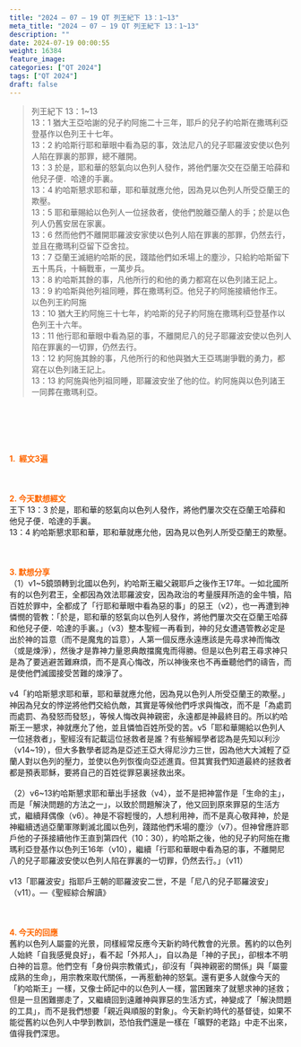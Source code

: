 ```yaml
---
title: "2024 – 07 – 19 QT 列王紀下 13：1~13"
meta_title: "2024 – 07 – 19 QT 列王紀下 13：1~13"
description: ""
date: 2024-07-19 00:00:55
weight: 16384
feature_image: 
categories: ["QT 2024"]
tags: ["QT 2024"]
draft: false
---
```


<blockquote>列王紀下 13：1~13<br />
13：1 猶大王亞哈謝的兒子約阿施二十三年，耶戶的兒子約哈斯在撒瑪利亞登基作以色列王十七年。<br />
13：2 約哈斯行耶和華眼中看為惡的事，效法尼八的兒子耶羅波安使以色列人陷在罪裏的那罪，總不離開。<br />
13：3 於是，耶和華的怒氣向以色列人發作，將他們屢次交在亞蘭王哈薛和他兒子便．哈達的手裏。<br />
13：4 約哈斯懇求耶和華，耶和華就應允他，因為見以色列人所受亞蘭王的欺壓。<br />
13：5 耶和華賜給以色列人一位拯救者，使他們脫離亞蘭人的手；於是以色列人仍舊安居在家裏。<br />
13：6 然而他們不離開耶羅波安家使以色列人陷在罪裏的那罪，仍然去行，並且在撒瑪利亞留下亞舍拉。<br />
13：7 亞蘭王滅絕約哈斯的民，踐踏他們如禾場上的塵沙，只給約哈斯留下五十馬兵，十輛戰車，一萬步兵。<br />
13：8 約哈斯其餘的事，凡他所行的和他的勇力都寫在以色列諸王記上。<br />
13：9 約哈斯與他列祖同睡，葬在撒瑪利亞。他兒子約阿施接續他作王。<br />
以色列王約阿施<br />
13：10 猶大王約阿施三十七年，約哈斯的兒子約阿施在撒瑪利亞登基作以色列王十六年。<br />
13：11 他行耶和華眼中看為惡的事，不離開尼八的兒子耶羅波安使以色列人陷在罪裏的一切罪，仍然去行。<br />
13：12 約阿施其餘的事，凡他所行的和他與猶大王亞瑪謝爭戰的勇力，都寫在以色列諸王記上。<br />
13：13 約阿施與他列祖同睡，耶羅波安坐了他的位。約阿施與以色列諸王一同葬在撒瑪利亞。</blockquote><br />
&nbsp;<br />
<br />
&nbsp;<br />
<br />
<span style="color: #ff6600;"><strong>1.  經文3遍</strong></span><br />
<br />
&nbsp;<br />
<br />
<span style="color: #ff6600;"><strong>2. 今天默想經文<br />
</strong></span>王下 13：3 於是，耶和華的怒氣向以色列人發作，將他們屢次交在亞蘭王哈薛和他兒子便．哈達的手裏。<br />
13：4 約哈斯懇求耶和華，耶和華就應允他，因為見以色列人所受亞蘭王的欺壓。<br />
<br />
&nbsp;<br />
<br />
<strong><span style="color: #ff6600;">3. 默想分享<br />
</span></strong>（1）v1~5鏡頭轉到北國以色列，約哈斯王繼父親耶戶之後作王17年。一如北國所有的以色列君王，全都因為效法耶羅波安，因為政治的考量膜拜所造的金牛犢，陷百姓於罪中，全都成了「行耶和華眼中看為惡的事」的惡王（v2），也一再遭到神憐憫的管教：「於是，耶和華的怒氣向以色列人發作，將他們屢次交在亞蘭王哈薛和他兒子便．哈達的手裏。」（v3）整本聖經一再看到，神的兒女遭遇管教必定是出於神的旨意（而不是魔鬼的旨意），人第一個反應永遠應該是先尋求神而悔改（或是煉淨），然後才是靠神力量恩典敵擋魔鬼而得勝。但是以色列君王尋求神只是為了要逃避苦難麻煩，而不是真心悔改，所以神後來也不再垂聽他們的禱告，而是使他們滅國接受苦難的煉淨了。<br />
<br />
v4「約哈斯懇求耶和華，耶和華就應允他，因為見以色列人所受亞蘭王的欺壓。」神因為兒女的悖逆將他們交給仇敵，其實是等候他們呼求與悔改，而不是「為處罰而處罰、為發怒而發怒」，等候人悔改與神親密，永遠都是神最終目的。所以約哈斯王一懇求，神就應允了他，並且憐恤百姓所受的苦。v5「耶和華賜給以色列人一位拯救者」，聖經沒有記載這位拯救者是誰？有些解經學者認為是先知以利沙（v14~19），但大多數學者認為是亞述王亞大得尼沙力三世，因為他大大減輕了亞蘭人對以色列的壓力，並使以色列恢復向亞述進貢。但其實我們知道最終的拯救者都是預表耶穌，要將自己的百姓從罪惡裏拯救出來。<br />
<br />
（2）v6~13約哈斯懇求耶和華出手拯救（v4），並不是把神當作是「生命的主」，而是「解決問題的方法之一」，以致於問題解決了，他又回到原來罪惡的生活方式，繼續拜偶像（v6）。神是不容輕慢的，人想利用神，而不是真心敬拜神，於是神繼續透過亞蘭軍隊剿滅北國以色列，踐踏他們禾場的塵沙（v7）。但神曾應許耶戶他的子孫接續他作王直到第四代（10：30），約哈斯之後，他的兒子約阿施在撒瑪利亞登基作以色列王16年（v10），繼續「行耶和華眼中看為惡的事，不離開尼八的兒子耶羅波安使以色列人陷在罪裏的一切罪，仍然去行。」（v11）<br />
<br />
v13「耶羅波安」指耶戶王朝的耶羅波安二世，不是「尼八的兒子耶羅波安」（v11）。—《聖經綜合解讀》<br />
<br />
&nbsp;<br />
<br />
<strong style="font-size: inherit;"><span style="color: #ff6600;">4. 今天的回應<br />
</span></strong>舊約以色列人屬靈的光景，同樣經常反應今天新約時代教會的光景。舊約的以色列人始終「自我感覺良好」，看不起「外邦人」，自以為是「神的子民」，卻根本不明白神的旨意。他們空有「身份與宗教儀式」，卻沒有「與神親密的關係」與「屬靈成熟的生命」，用宗教來取代關係，一再惹動神的怒氣。還有更多人就像今天的「約哈斯王」一樣，又像士師記中的以色列人一樣，當困難來了就懇求神的拯救；但是一旦困難挪走了，又繼續回到遠離神與罪惡的生活方式，神變成了「解決問題的工具」，而不是我們想要「親近與順服的對象」。今天新約時代的基督徒，如果不能從舊約以色列人中學到教訓，恐怕我們還是一樣在「曠野的老路」中走不出來，值得我們深思。<br />
<br />
&nbsp;<br />
<br />
&nbsp;<br />
<br />
&nbsp;<br />
<br />
&nbsp;<br />
<br />
&nbsp;<br />
<br />
<audio style="display: none;" controls="controls"></audio><br />
<br />
<audio style="display: none;" controls="controls"></audio><br />
<br />
<audio style="display: none;" controls="controls"></audio><br />
<br />
<audio style="display: none;" controls="controls"></audio><br />
<br />
<audio style="display: none;" controls="controls"></audio>
        